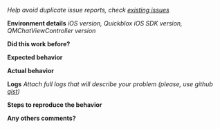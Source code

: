 *Help avoid duplicate issue reports, check [existing issues](https://github.com/QuickBlox/QMChatViewController-ios/issues)*
 
**Environment details**
*iOS version, Quickblox iOS SDK version, QMChatViewController version*


**Did this work before?**


**Expected behavior**


**Actual behavior**


**Logs**
*Attach full logs that will describe your problem (please, use github [gist](https://gist.github.com/))*


**Steps to reproduce the behavior**


**Any others comments?**

